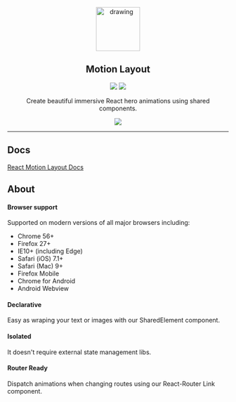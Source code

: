 <p align="center">
  <img src="http://motion-layout.com/img/logo.png" alt="drawing" width="100"/>
</p>

<h2 align="center">Motion Layout</h2>

<p align="center">
  <a href="https://www.npmjs.com/package/react-motion-layout"><img src="https://img.shields.io/npm/v/react-motion-layout?style=flat-square"></a>
  <a href="https://bundlephobia.com/result?p=react-motion-layout@0.0.3"><img src="https://img.shields.io/bundlephobia/min/react-motion-layout?style=flat-square"></a>
</p>


<p align="center">Create beautiful immersive React hero animations using shared components.</p>
<p align="center">
  <img src="https://media.giphy.com/media/Q5zrIAoOORc2SPttc1/giphy.gif">
</p>

___

## Docs
[React Motion Layout Docs](http://motion-layout.com)

## About

#### Browser support
Supported on modern versions of all major browsers including:

- Chrome 56+
- Firefox 27+
- IE10+ (including Edge)
- Safari (iOS) 7.1+
- Safari (Mac) 9+
- Firefox Mobile
- Chrome for Android
- Android Webview

#### Declarative
Easy as wraping your text or images with our SharedElement component.

#### Isolated
It doesn't require external state management libs.

#### Router Ready
Dispatch animations when changing routes using our React-Router Link component.
